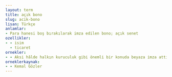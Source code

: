 ```yaml
---
layout: term
title: açık bono
slug: acik-bono
lisan: Türkçe
anlamlar:
- Para hanesi boş bırakılarak imza edilen bono; açık senet
ozellikler:
- - isim
  - ticaret
ornekler:
- - Aksi hâlde halkın kuruculuk gibi önemli bir konuda beyaza imza attığının, temsilcilerine açık bono verdiğinin kabul edilmesi gerekir.
orneklerkaynak:
- - Kemal Gözler
---
```

